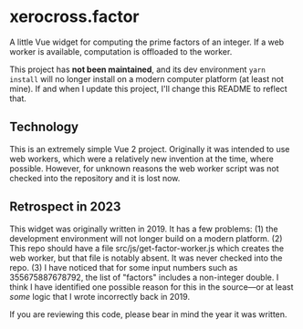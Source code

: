 # xerocross.factor

A little Vue widget for computing the prime factors of an integer.  If a web worker is available, computation is offloaded to the worker.

This project has **not been maintained**, and its dev environment `yarn install` will no longer install on a modern computer platform (at least not mine). If and when I update this project, I'll change this README to reflect that.

## Technology

This is an extremely simple Vue 2 project. Originally it was intended to use web workers, which were a relatively new invention at the time, where possible. However, for unknown reasons the web worker script was not checked into the repository and it is lost now.

## Retrospect in 2023

This widget was originally written in 2019. It has a few problems: (1) the development environment will not longer build on a modern platform. (2) This repo should have a file src/js/get-factor-worker.js which creates the web worker, but that file is notably absent. It was never checked into the repo. (3) I have noticed that for some input numbers such as 355675887678792, the list of "factors" includes a non-integer double. I think I have identified one possible reason for this in the source&mdash;or at least *some* logic that I wrote incorrectly back in 2019.

If you are reviewing this code, please bear in mind the year it was written.
